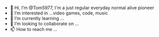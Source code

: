 - 👋 Hi, I’m @Tom5977, I'm a just regular everyday normal alive pioneer
- 👀 I’m interested in ...video games, code, music
- 🌱 I’m currently learning ...
- 💞️ I’m looking to collaborate on ...
- 📫 How to reach me ...

<!---
Tom5977/Tom5977 is a ✨ special ✨ repository because its `README.md` (this file) appears on your GitHub profile.
You can click the Preview link to take a look at your changes.
--->
